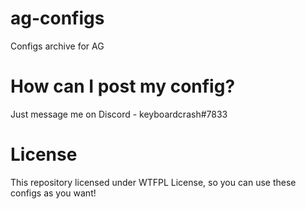 # ag-configs
Configs archive for AG

# How can I post my config?
Just message me on Discord - keyboardcrash#7833

# License
This repository licensed under WTFPL License, so you can use these configs as you want!
